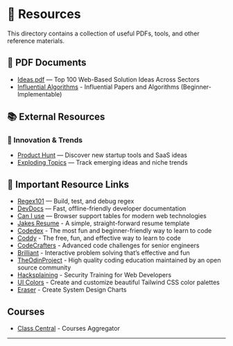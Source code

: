# 📁 Resources

This directory contains a collection of useful PDFs, tools, and other reference materials.

## 📄 PDF Documents

- [Ideas.pdf](https://github.com/3AM-Devs/resources/blob/main/docs/ideas/ideas-0525.pdf) — Top 100 Web-Based Solution Ideas Across Sectors
- [Influential Algorithms](https://github.com/3AM-Devs/resources/blob/main/docs/ideas/Influential%20Papers%20and%20Algorithms%20(Beginner-Implementable).pdf) - Influential Papers and Algorithms (Beginner-Implementable)

## 📚 External Resources

<!-- Add External Resouces like ebooks [licenced copy ready to distribute only] -->

### 🚀 Innovation & Trends

- [Product Hunt](https://www.producthunt.com/) — Discover new startup tools and SaaS ideas
- [Exploding Topics](https://explodingtopics.com/) — Track emerging ideas and niche trends

## 📌 Important Resource Links

- [Regex101](https://regex101.com/) — Build, test, and debug regex
- [DevDocs](https://devdocs.io/) — Fast, offline-friendly developer documentation
- [Can I use](https://caniuse.com/) — Browser support tables for modern web technologies
- [Jakes Resume](https://www.overleaf.com/latex/templates/jakes-resume/syzfjbzwjncs) - A simple, straight-forward resume template
- [Codedex](https://www.codedex.io/) - The most fun and beginner-friendly way to learn to code
- [Coddy](https://coddy.tech/) - The free, fun, and effective way to learn to code
- [CodeCrafters](https://codecrafters.io/) - Advanced code challenges for senior engineers
- [Brilliant](https://brilliant.org/) - Interactive problem solving that’s effective and fun
- [TheOdinProject](https://www.theodinproject.com/) - High quality coding education maintained by an open source community
- [Hacksplaining](https://www.hacksplaining.com/lessons) - Security Training for Web Developers
- [UI Colors](https://uicolors.app/) - Create and customize beautiful Tailwind CSS color palettes
- [Eraser](https://app.eraser.io/) - Create System Design Charts


## Courses

- [Class Central](https://www.classcentral.com/) - Courses Aggregator

---
